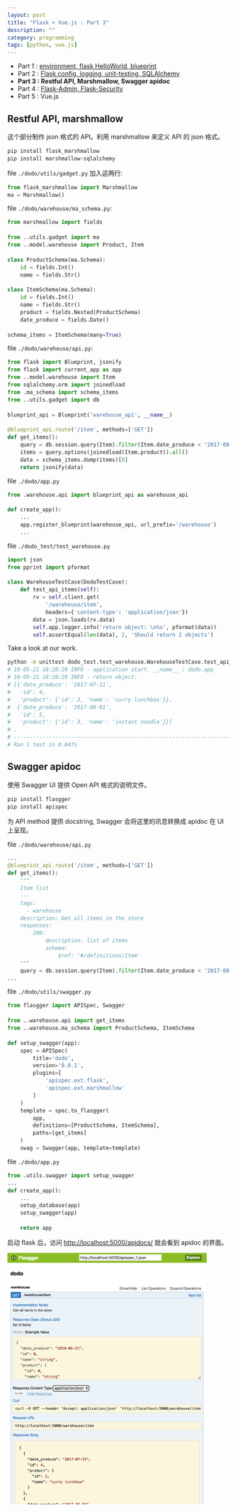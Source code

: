 ```yaml
---
layout: post
title: "Flask + Vue.js : Part 3"
description: ""
category: programming
tags: [python, vue.js]
---
```


- Part 1 : [environment, flask HelloWorld, blueprint](flask-vue-skeleton.html)
- Part 2 : [Flask config, logging, unit-testing, SQLAlchemy](flask-vue-skeleton-part-2.html)
- **Part 3 : Restful API, Marshmallow, Swagger apidoc**
- Part 4 : [Flask-Admin, Flask-Security](flask-vue-skeleton-part-4.html)
- Part 5 : Vue.js

## Restful API, marshmallow

这个部分制作 json 格式的 API。利用 marshmallow 来定义 API 的 json 格式。

```bash
pip install flask_marshmallow
pip install marshmallow-sqlalchemy
```

file `./dodo/utils/gadget.py` 加入这两行:

```python
from flask_marshmallow import Marshmallow
ma = Marshmallow()
```

file `./dodo/warehouse/ma_schema.py`:

```python
from marshmallow import fields

from ..utils.gadget import ma
from ..model.warehouse import Product, Item

class ProductSchema(ma.Schema):
    id = fields.Int()
    name = fields.Str()

class ItemSchema(ma.Schema):
    id = fields.Int()
    name = fields.Str()
    product = fields.Nested(ProductSchema)
    date_produce = fields.Date()

schema_items = ItemSchema(many=True)
```

file `./dodo/warehouse/api.py`:

```python
from flask import Blueprint, jsonify
from flask import current_app as app
from ..model.warehouse import Item
from sqlalchemy.orm import joinedload
from .ma_schema import schema_items
from ..utils.gadget import db

blueprint_api = Blueprint('warehouse_api', __name__)

@blueprint_api.route('/item', methods=['GET'])
def get_items():
    query = db.session.query(Item).filter(Item.date_produce < '2017-08-01')
    items = query.options(joinedload(Item.product)).all()
    data = schema_items.dump(items)[0]
    return jsonify(data)
```

file `./dodo/app.py`

```python
from .warehouse.api import blueprint_api as warehouse_api

def create_app():
    ...
    app.register_blueprint(warehouse_api, url_prefix='/warehouse')
    ...
```

file `./dodo_test/test_warehouse.py`

```python
import json
from pprint import pformat

class WarehouseTestCase(DodoTestCase):
    def test_api_items(self):
        rv = self.client.get(
            '/warehouse/item',
            headers={'content-type': 'application/json'})
        data = json.loads(rv.data)
        self.app.logger.info('return object: \n%s', pformat(data))
        self.assertEqual(len(data), 2, 'Should return 2 objects')
```

Take a look at our work.

```bash
python -m unittest dodo_test.test_warehouse.WarehouseTestCase.test_api_items
# 18-05-21 18:28:29 INFO - application start. __name__ : dodo.app
# 18-05-21 18:28:29 INFO - return object: 
# [{'date_produce': '2017-07-31',
#   'id': 4,
#   'product': {'id': 2, 'name': 'curry lunchbox'}},
#  {'date_produce': '2017-06-01',
#   'id': 5,
#   'product': {'id': 3, 'name': 'instant noodle'}}]
# .
# ----------------------------------------------------------------------
# Ran 1 test in 0.047s
```

## Swagger apidoc

使用 Swagger UI 提供 Open API 格式的说明文件。

```bash
pip install flasgger
pip install apispec
```

为 API method 提供 docstring, Swagger 会将这里的讯息转换成 apidoc 在 UI 上呈现。

file `./dodo/warehouse/api.py`

```python
...
@blueprint_api.route('/item', methods=['GET'])
def get_items():
    """
    Item list
    ---
    tags:
      - warehouse
    description: Get all items in the store
    responses:
        200:
            description: list of items
            schema:
                $ref: '#/definitions/Item'
    """
    query = db.session.query(Item).filter(Item.date_produce < '2017-08-01')
...
```

file `./dodo/utils/swagger.py`

```python
from flasgger import APISpec, Swagger

from ..warehouse.api import get_items
from ..warehouse.ma_schema import ProductSchema, ItemSchema

def setup_swagger(app):
    spec = APISpec(
        title='dodo',
        version='0.0.1',
        plugins=[
            'apispec.ext.flask',
            'apispec.ext.marshmallow'
        ]
    )
    template = spec.to_flasgger(
        app,
        definitions=[ProductSchema, ItemSchema],
        paths=[get_items]
    )
    swag = Swagger(app, template=template)
```

file `./dodo/app.py`

```python
from .utils.swagger import setup_swagger
...
def create_app():
    ...
    setup_database(app)
    setup_swagger(app)

    return app
```

启动 flask 后，访问 [http://localhost:5000/apidocs/](http://localhost:5000/apidocs/) 就会看到 apidoc 的界面。

<img src="/assets/img/2018/flask-vue-api-ui.png" style="width:450px" />